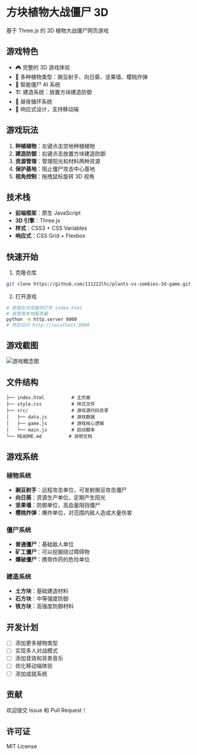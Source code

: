 # 方块植物大战僵尸 3D

基于 Three.js 的 3D 植物大战僵尸网页游戏

## 游戏特色

- 🎮 完整的 3D 游戏体验
- 🌱 多种植物类型：豌豆射手、向日葵、坚果墙、樱桃炸弹
- 🧟 智能僵尸 AI 系统
- 🏗️ 建造系统：放置方块建造防御
- 🌙 昼夜循环系统
- 📱 响应式设计，支持移动端

## 游戏玩法

1. **种植植物**：左键点击空地种植植物
2. **建造防御**：右键点击放置方块建造防御
3. **资源管理**：管理阳光和材料两种资源
4. **保护基地**：阻止僵尸攻击中心基地
5. **视角控制**：拖拽鼠标旋转 3D 视角

## 技术栈

- **前端框架**：原生 JavaScript
- **3D 引擎**：Three.js
- **样式**：CSS3 + CSS Variables
- **响应式**：CSS Grid + Flexbox

## 快速开始

1. 克隆仓库
```bash
git clone https://github.com/111222lhc/plants-vs-zombies-3d-game.git
```

2. 打开游戏
```bash
# 直接在浏览器中打开 index.html
# 或使用本地服务器
python -m http.server 8000
# 然后访问 http://localhost:8000
```

## 游戏截图

![游戏概念图](https://pplx-res.cloudinary.com/image/upload/v1748599084/gpt4o_images/od0hn20cszntclymucvj.png)

## 文件结构

```
├── index.html          # 主页面
├── style.css           # 样式文件
├── src/                # 游戏源代码目录
│   ├── data.js         # 游戏数据
│   ├── game.js         # 游戏核心逻辑
│   └── main.js         # 启动脚本
└── README.md          # 说明文档
```

## 游戏系统

### 植物系统
- **豌豆射手**：远程攻击单位，可发射豌豆攻击僵尸
- **向日葵**：资源生产单位，定期产生阳光
- **坚果墙**：防御单位，高血量阻挡僵尸
- **樱桃炸弹**：爆炸单位，对范围内敌人造成大量伤害

### 僵尸系统
- **普通僵尸**：基础敌人单位
- **矿工僵尸**：可以挖掘绕过障碍物
- **爆破僵尸**：携带炸药的危险单位

### 建造系统
- **土方块**：基础建造材料
- **石方块**：中等强度防御
- **铁方块**：高强度防御材料

## 开发计划

- [ ] 添加更多植物类型
- [ ] 实现多人对战模式
- [ ] 添加音效和背景音乐
- [ ] 优化移动端体验
- [ ] 添加成就系统

## 贡献

欢迎提交 Issue 和 Pull Request！

## 许可证

MIT License
